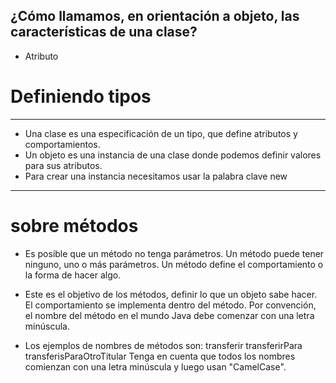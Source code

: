 ## ¿Cómo llamamos, en orientación a objeto, las características de una clase?
* Atributo

# Definiendo tipos
_______________________________________________________
+ Una clase es una especificación de un tipo, que define atributos y comportamientos.
+ Un objeto es una instancia de una clase donde podemos definir valores para sus atributos.
+ Para crear una instancia necesitamos usar la palabra clave new
__________________________________________________
# sobre métodos
* Es posible que un método no tenga parámetros.
Un método puede tener ninguno, uno o más parámetros.
Un método define el comportamiento o la forma de hacer algo.

* Este es el objetivo de los métodos, definir lo que un objeto sabe hacer. El comportamiento se implementa dentro del método.
Por convención, el nombre del método en el mundo Java debe comenzar con una letra minúscula.

* Los ejemplos de nombres de métodos son: transferir transferirPara transferisParaOtroTitular
Tenga en cuenta que todos los nombres comienzan con una letra minúscula y luego usan "CamelCase".

